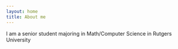 ```yaml
---
layout: home
title: About me
---
```


I am a senior student majoring in Math/Computer Science in Rutgers University
